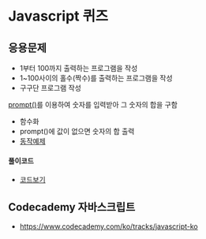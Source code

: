 # Javascript 퀴즈

## 응용문제

* 1부터 100까지 출력하는 프로그램을 작성
* 1~100사이의 홀수(짝수)를 출력하는 프로그램을 작성
* 구구단 프로그램 작성


[prompt()](https://developer.mozilla.org/en-US/docs/Web/API/Window/prompt)를 이용하여 숫자를 입력받아 그 숫자의 합을 구함

* 함수화
* prompt()에 값이 없으면 숫자의 합 출력
* [동작예제](http://www.youtube.com/watch?v=_5dvqecYCco)

#### 풀이코드

* [코드보기](assets/quiz-code.js)

## Codecademy 자바스크립트

* https://www.codecademy.com/ko/tracks/javascript-ko





